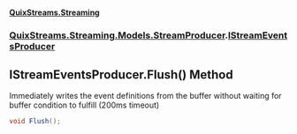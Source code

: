 #### [QuixStreams.Streaming](index.md 'index')
### [QuixStreams.Streaming.Models.StreamProducer](QuixStreams.Streaming.Models.StreamProducer.md 'QuixStreams.Streaming.Models.StreamProducer').[IStreamEventsProducer](IStreamEventsProducer.md 'QuixStreams.Streaming.Models.StreamProducer.IStreamEventsProducer')

## IStreamEventsProducer.Flush() Method

Immediately writes the event definitions from the buffer without waiting for buffer condition to fulfill (200ms timeout)

```csharp
void Flush();
```